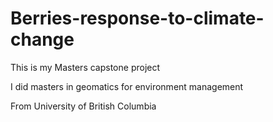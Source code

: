 # Berries-response-to-climate-change
This is my Masters capstone project

I did masters in geomatics for environment management

From University of British Columbia
